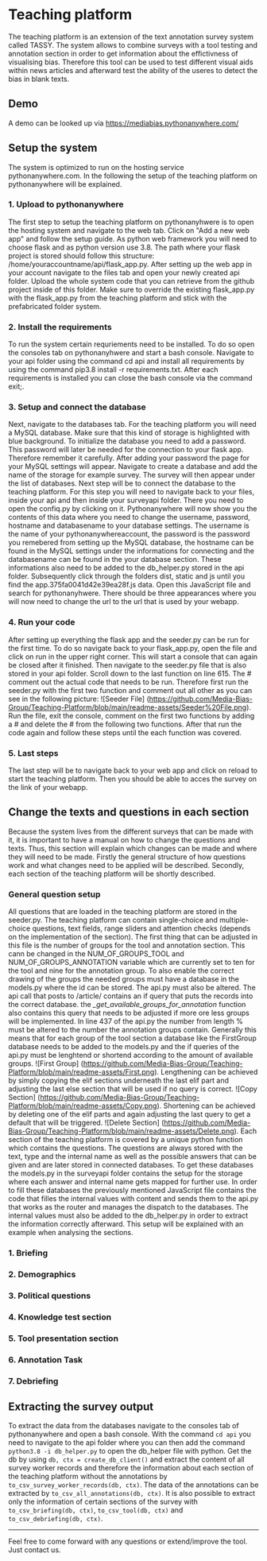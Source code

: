 # Teaching platform

The teaching platform is an extension of the text annotation survey system called TASSY. The system allows to combine surveys with a tool testing and annotation section in order to get information about the effictivness of visualising bias. Therefore this tool can be used to test different visual aids within news articles and afterward test the ability of the useres to detect the bias in blank texts.

## Demo

A demo can be looked up via https://mediabias.pythonanywhere.com/

## Setup the system

The system is optimized to run on the hosting service pythonanywhere.com. In the following the setup of the teaching platform on pythonanywhere will be explained.

### 1. Upload to pythonanywhere

The first step to setup the teaching platform on pythonanyhwere is to open the hosting system and navigate to the web tab. Click on "Add a new web app" and follow the setup guide. As python web framework you will need to choose flask and as python version use 3.8. The path where your flask project is stored should follow this structure: /home/youraccountname/api/flask_app.py.
After setting up the web app in your account navigate to the files tab and open your newly created api folder. Upload the whole system code that you can retrieve from the github project inside of this folder. Make sure to override the existing flask_app.py with the flask_app.py from the teaching platform and stick with the prefabricated folder system.

### 2. Install the requirements

To run the system certain requriements need to be installed. To do so open the consoles tab on pythonanyhwere and start a bash console. Navigate to your api folder using the command cd api and install all requirements by using the command pip3.8 install -r requirements.txt. After each requirements is installed you can close the bash console via the command exit;.

### 3. Setup and connect the database

Next, navigate to the databases tab. For the teaching platform you will need a MySQL database. Make sure that this kind of storage is highlighted with blue background. To initialize the database you need to add a password. This password will later be needed for the connection to your flask app. Therefore remember it carefully. After adding your password the page for your MySQL settings will appear. Navigate to create a database and add the name of the storage for example survey. The survey will then appear under the list of databases. Next step will be to connect the database to the teaching platform. For this step you will need to navigate back to your files, inside your api and then inside your surveyapi folder. There you need to open the confiq.py by clicking on it. Pythonanywhere will now show you the contents of this data where you need to change the username, password, hostname and databasename to your database settings. The username is the name of your pythonanywhereaccount, the password is the password you remebered from setting up the MySQL database, the hostname can be found in the MySQL settings under the informations for connecting and the databasename can be found in the your database section. These informations also need to be added to the db_helper.py stored in the api folder. Subsequently click through the folders dist, static and js until you find the app.375fa0041d42e39ea28f.js data. Open this JavaScript file and search for pythonanyhwere. There should be three appearances where you will now need to change the url to the url that is used by your webapp.

### 4. Run your code

After setting up everything the flask app and the seeder.py can be run for the first time. To do so navigate back to your flask_app.py, open the file and click on run in the upper right corner. This will start a console that can again be closed after it finished. Then navigate to the seeder.py file that is also stored in your api folder. Scroll down to the last function on line 615. The # comment out the actual code that needs to be run. Therefore first run the seeder.py with the first two function and comment out all other as you can see in the following picture:
![Seeder File] (https://github.com/Media-Bias-Group/Teaching-Platform/blob/main/readme-assets/Seeder%20File.png).
Run the file, exit the console, comment on the first two functions by adding a # and delete the # from the following two functions. After that run the code again and follow these steps until the each function was covered.

### 5. Last steps

The last step will be to navigate back to your web app and click on reload to start the teaching platform. Then you should be able to acces the survey on the link of your webapp.

## Change the texts and questions in each section

Because the system lives from the different surveys that can be made with it, it is important to have a manual on how to change the questions and texts. Thus, this section will explain which changes can be made and where they will need to be made. Firstly the general structure of how questions work and what changes need to be applied will be described. Secondly, each section of the teaching platform will be shortly described.

### General question setup

All questions that are loaded in the teaching platform are stored in the seeder.py. The teaching platform can contain single-choice and multiple-choice questions, text fields, range sliders and attention checks (depends on the implementation of the section). The first thing that can be adjusted in this file is the number of groups for the tool and annotation section. This cann be changed in the NUM_OF_GROUPS_TOOL and NUM_OF_GROUPS_ANNOTATION variable which are currently set to ten for the tool and nine for the annotation group. To also enable the correct drawing of the groups the needed groups must have a database in the models.py where the id can be stored. The api.py must also be altered. The api call that posts to /article/ contains an if query that puts the records into the correct database. the *_get_available_groups_for_annotation* function also contains this query that needs to be adjusted if more ore less groups will be implemented. In line 437 of the api.py the number from length % must be altered to the number the annotation groups contain. Generally this means that for each group of the tool section a database like the FirstGroup database needs to be added to the models.py and the if queries of the api.py must be lenghtend or shortend according to the amount of available groups. 
![First Group] (https://github.com/Media-Bias-Group/Teaching-Platform/blob/main/readme-assets/First.png).
Lengthening can be achieved by simply copying the elif sections underneath the last elif part and adjusting the last else section that will be used if no query is correct.
![Copy Section] (https://github.com/Media-Bias-Group/Teaching-Platform/blob/main/readme-assets/Copy.png).
Shortening can be achieved by deleting one of the elif parts and again adjusting the last query to get a default that will be triggered.
![Delete Section] (https://github.com/Media-Bias-Group/Teaching-Platform/blob/main/readme-assets/Delete.png).
 Each section of the teaching platform is covered by a unique python function which contains the questions. The questions are always stored with the text, type and the internal name as well as the possible answers that can be given and are later stored in connected databases. To get these databases the models.py in the surveyapi folder contains the setup for the storage where each answer and internal name gets mapped for further use. In order to fill these databases the previously mentioned JavaScript file contains the code that filles the internal values with content and sends them to the api.py that works as the router and manages the dispatch to the databases. The internal values must also be added to the db_helper.py in order to extract the information correctly afterward. This setup will be explained with an example when analysing the sections.

### 1. Briefing
### 2. Demographics
### 3. Political questions
### 4. Knowledge test section
### 5. Tool presentation section
### 6. Annotation Task
### 7. Debriefing

## Extracting the survey output

To extract the data from the databases navigate to the consoles tab of pythonanywhere and open a bash console. With the command `cd api` you need to navigate to the api folder where you can then add the command `python3.8 -i db_helper.py` to open the db_helper file with python. Get the db by using `db, ctx = create_db_client()` and extract the content of all survey worker records and therefore the information about each section of the teaching platform without the annotations by `to_csv_survey_worker_records(db, ctx)`. The data of the annotations can be extracted by `to_csv_all_annotations(db, ctx)`.
It is also possible to extract only the information of certain sections of the survey with `to_csv_briefing(db, ctx)`, `to_csv_tool(db, ctx)` and `to_csv_debriefing(db, ctx)`. 

---

Feel free to come forward with any questions or extend/improve the tool. Just contact us.
